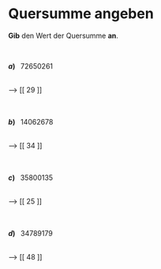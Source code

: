 <!--
version:  0.0.1

language: de

@style
input {
    text-align: center;
}

.flex-container {
    display: flex;
    flex-wrap: wrap;
    align-items: stretch;
    gap: 20px;
}

.flex-child {
    flex: 1;
    min-width: 350px;
    margin-right: 20px;
}

@media (max-width: 400px) {
    .flex-child {
        flex: 100%;
        margin-right: 0;
    }
}
@end

formula: \carry   \textcolor{red}{\scriptsize #1}
formula: \digit   \rlap{\carry{#1}}\phantom{#2}#2
formula: \permil  \text{‰}

import: https://raw.githubusercontent.com/LiaTemplates/Tikz-Jax/main/README.md

script: https://cdn.jsdelivr.net/gh/LiaTemplates/Tikz-Jax@main/dist/index.js


tags: Teilbarkeiten, Quersumme, sehr leicht, sehr niedrig, Angeben

comment: Addiere alle Ziffern einer Zahl und erhalte die Quersumme.

author: Martin Lommatzsch

-->




# Quersumme angeben


**Gib** den Wert der Quersumme **an**.

<br>

<section class="flex-container">
<div class="flex-child">

__$a)\;\;$__ $72650261$

<br>
--> [[ 29 ]]
<br>
<br>
<br>

</div>
<div class="flex-child">

__$b)\;\;$__ $14062678$

<br>
--> [[ 34 ]]
<br>
<br>
<br>

</div>
<div class="flex-child">

__$c)\;\;$__ $35800135$

<br>
--> [[ 25 ]]
<br>
<br>
<br>

</div>
<div class="flex-child">

__$d)\;\;$__ $34789179$

<br>
--> [[ 48 ]]
<br>
<br>
<br>

</div>
</section>

<br>
<br>
<br>
<br>
<br>